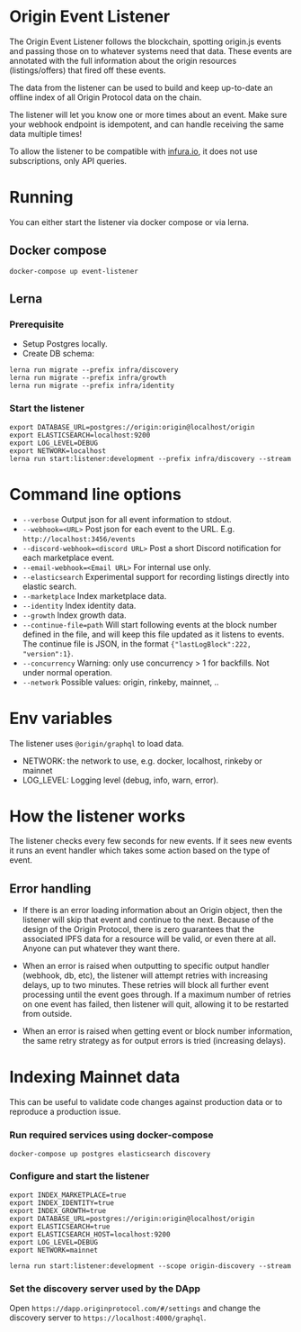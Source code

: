 # Origin Event Listener

The Origin Event Listener follows the blockchain, spotting origin.js events and passing those on to whatever systems need that data. These events are annotated with the full information about the origin resources (listings/offers) that fired off these events.

The data from the listener can be used to build and keep up-to-date an offline index of all Origin Protocol data on the chain.

The listener will let you know one or more times about an event. Make sure your webhook endpoint is idempotent, and can handle receiving the same data multiple times!

To allow the listener to be compatible with [infura.io](https://infura.io/), it does not use subscriptions, only API queries.

# Running

You can either start the listener via docker compose or via lerna.

## Docker compose

    docker-compose up event-listener

## Lerna
### Prerequisite
 - Setup Postgres locally.
 - Create DB schema:
```
lerna run migrate --prefix infra/discovery
lerna run migrate --prefix infra/growth
lerna run migrate --prefix infra/identity
```

### Start the listener
```
export DATABASE_URL=postgres://origin:origin@localhost/origin
export ELASTICSEARCH=localhost:9200
export LOG_LEVEL=DEBUG
export NETWORK=localhost
lerna run start:listener:development --prefix infra/discovery --stream
```

# Command line options
 - `--verbose` Output json for all event information to stdout.
 - `--webhook=<URL>` Post json for each event to the URL. E.g. `http://localhost:3456/events`
 - `--discord-webhook=<discord URL>` Post a short Discord notification for each marketplace event.
 - `--email-webhook=<Email URL>` For internal use only.
 - `--elasticsearch` Experimental support for recording listings directly into elastic search.
 - `--marketplace` Index marketplace data.
 - `--identity` Index identity data.
 - `--growth` Index growth data.
 - `--continue-file=path` Will start following events at the block number defined in the file, and will keep this file updated as it listens to events. The continue file is JSON, in the format `{"lastLogBlock":222, "version":1}`.
 - `--concurrency` Warning: only use concurrency > 1 for backfills. Not under normal operation.
 - `--network` Possible values: origin, rinkeby, mainnet, ..

# Env variables

The listener uses `@origin/graphql` to load data.
  - NETWORK: the network to use, e.g. docker, localhost, rinkeby or mainnet
  - LOG_LEVEL: Logging level (debug, info, warn, error).

# How the listener works

The listener checks every few seconds for new events. If it sees new events it runs an event handler which takes some action based on the type of event.

## Error handling

- If there is an error loading information about an Origin object, then the listener will skip that event and continue to the next. Because of the design of the Origin Protocol, there is zero guarantees that the associated IPFS data for a resource will be valid, or even there at all. Anyone can put whatever they want there.

- When an error is raised when outputting to specific output handler (webhook, db, etc), the listener will attempt retries with increasing delays, up to two minutes. These retries will block all further event processing until the event goes through. If a maximum number of retries on one event has failed, then listener will quit, allowing it to be restarted from outside.

- When an error is raised when getting event or block number information, the same retry strategy as for output errors is tried (increasing delays).

# Indexing Mainnet data

This can be useful to validate code changes against production data or to reproduce a production issue.

### Run required services using docker-compose

`docker-compose up postgres elasticsearch discovery`

### Configure and start the listener
```
export INDEX_MARKETPLACE=true
export INDEX_IDENTITY=true
export INDEX_GROWTH=true
export DATABASE_URL=postgres://origin:origin@localhost/origin
export ELASTICSEARCH=true
export ELASTICSEARCH_HOST=localhost:9200
export LOG_LEVEL=DEBUG
export NETWORK=mainnet

lerna run start:listener:development --scope origin-discovery --stream
```

### Set the discovery server used by the DApp

Open `https://dapp.originprotocol.com/#/settings` and change the discovery server to `https://localhost:4000/graphql`.
